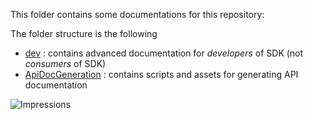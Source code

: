 
This folder contains some documentations for this repository:

The folder structure is the following
- [dev](https://github.com/Azure/azure-sdk-for-net/blob/master/doc/dev) : contains advanced documentation for _developers_ of SDK (not _consumers_ of SDK)
- [ApiDocGeneration](https://github.com/Azure/azure-sdk-for-net/blob/master/doc/ApiDocGeneration) : contains scripts and assets for generating API documentation

![Impressions](https://azure-sdk-impressions.azurewebsites.net/api/impressions/azure-sdk-for-net%2Fdoc%2FREADME.png)
